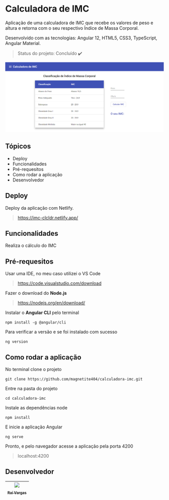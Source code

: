# Calculadora de IMC
Aplicação de uma calculadora de IMC que recebe os valores de peso e altura e retorna com o seu respectivo Índice de Massa Corporal.

Desenvolvido com as tecnologias: Angular 12, HTML5, CSS3, TypeScript, Angular Material.

> Status do projeto: Concluído :heavy_check_mark:

<img alt="Cursos tela inicial" src="https://github.com/magnetite404/calculadora-imc/blob/master/src/assets/img/tela.png" width="800px" />

## Tópicos
- Deploy
- Funcionalidades
- Pré-requesitos
- Como rodar a aplicação
- Desenvolvedor

## Deploy
Deploy da aplicação com Netlify.
> https://imc-clcldr.netlify.app/


## Funcionalidades
Realiza o cálculo do IMC


## Pré-requesitos
Usar uma IDE, no meu caso utilizei o VS Code
> https://code.visualstudio.com/download
 
Fazer o download do <b>Node.js</b>
> https://nodejs.org/en/download/

Instalar o <b>Angular CLI</b> pelo terminal
```
npm install -g @angular/cli
```
  
Para verificar a versão e se foi instalado com sucesso
```
ng version
```

## Como rodar a aplicação
No terminal clone o projeto
```
git clone https://github.com/magnetite404/calculadora-imc.git
```

Entre na pasta do projeto
```
cd calculadora-imc
```

Instale as dependências node
```
npm install
```

E inicie a aplicação Angular
```
ng serve
```

Pronto, e pelo navegador acesse a aplicação pela porta 4200
> localhost:4200


## Desenvolvedor
[<img src="https://avatars3.githubusercontent.com/u/51307755?s=400&u=5233bfad8c4beeea2fa47931cc272a1f1178973a&v=4" width=115 > <br> <sub> Raí Vargas </sub>](https://github.com/Gunzz) |
| :---: |
